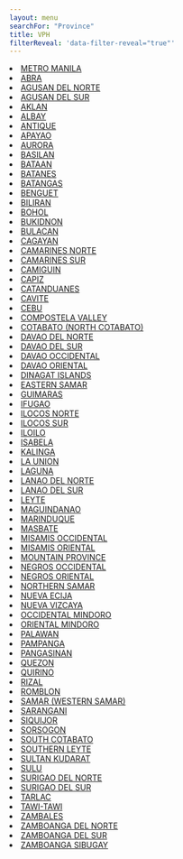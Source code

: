 ```yaml
---
layout: menu
searchFor: "Province"
title: VPH
filterReveal: 'data-filter-reveal="true"'
---
```

<li><a class="oID" href="{{site.url}}/province/METRO%20MANILA.html" value="METRO MANILA" rel="external">METRO MANILA</a></li>
<li><a class="oID" href="{{site.url}}/province/ABRA.html" value="ABRA" rel="external">ABRA</a></li>
<li><a class="oID" href="{{site.url}}/province/AGUSAN%20DEL%20NORTE.html" value="AGUSAN DEL NORTE" rel="external">AGUSAN DEL NORTE</a></li>
<li><a class="oID" href="{{site.url}}/province/AGUSAN%20DEL%20SUR.html" value="AGUSAN DEL SUR" rel="external">AGUSAN DEL SUR</a></li>
<li><a class="oID" href="{{site.url}}/province/AKLAN.html" value="AKLAN" rel="external">AKLAN</a></li>
<li><a class="oID" href="{{site.url}}/province/ALBAY.html" value="ALBAY" rel="external">ALBAY</a></li>
<li><a class="oID" href="{{site.url}}/province/ANTIQUE.html" value="ANTIQUE" rel="external">ANTIQUE</a></li>
<li><a class="oID" href="{{site.url}}/province/APAYAO.html" value="APAYAO" rel="external">APAYAO</a></li>
<li><a class="oID" href="{{site.url}}/province/AURORA.html" value="AURORA" rel="external">AURORA</a></li>
<li><a class="oID" href="{{site.url}}/province/BASILAN.html" value="BASILAN" rel="external">BASILAN</a></li>
<li><a class="oID" href="{{site.url}}/province/BATAAN.html" value="BATAAN" rel="external">BATAAN</a></li>
<li><a class="oID" href="{{site.url}}/province/BATANES.html" value="BATANES" rel="external">BATANES</a></li>
<li><a class="oID" href="{{site.url}}/province/BATANGAS.html" value="BATANGAS" rel="external">BATANGAS</a></li>
<li><a class="oID" href="{{site.url}}/province/BENGUET.html" value="BENGUET" rel="external">BENGUET</a></li>
<li><a class="oID" href="{{site.url}}/province/BILIRAN.html" value="BILIRAN" rel="external">BILIRAN</a></li>
<li><a class="oID" href="{{site.url}}/province/BOHOL.html" value="BOHOL" rel="external">BOHOL</a></li>
<li><a class="oID" href="{{site.url}}/province/BUKIDNON.html" value="BUKIDNON" rel="external">BUKIDNON</a></li>
<li><a class="oID" href="{{site.url}}/province/BULACAN.html" value="BULACAN" rel="external">BULACAN</a></li>
<li><a class="oID" href="{{site.url}}/province/CAGAYAN.html" value="CAGAYAN" rel="external">CAGAYAN</a></li>
<li><a class="oID" href="{{site.url}}/province/CAMARINES%20NORTE.html" value="CAMARINES NORTE" rel="external">CAMARINES NORTE</a></li>
<li><a class="oID" href="{{site.url}}/province/CAMARINES%20SUR.html" value="CAMARINES SUR" rel="external">CAMARINES SUR</a></li>
<li><a class="oID" href="{{site.url}}/province/CAMIGUIN.html" value="CAMIGUIN" rel="external">CAMIGUIN</a></li>
<li><a class="oID" href="{{site.url}}/province/CAPIZ.html" value="CAPIZ" rel="external">CAPIZ</a></li>
<li><a class="oID" href="{{site.url}}/province/CATANDUANES.html" value="CATANDUANES" rel="external">CATANDUANES</a></li>
<li><a class="oID" href="{{site.url}}/province/CAVITE.html" value="CAVITE" rel="external">CAVITE</a></li>
<li><a class="oID" href="{{site.url}}/province/CEBU.html" value="CEBU" rel="external">CEBU</a></li>
<li><a class="oID" href="{{site.url}}/province/COMPOSTELA%20VALLEY.html" value="COMPOSTELA VALLEY" rel="external">COMPOSTELA VALLEY</a></li>
<li><a class="oID" href="{{site.url}}/province/COTABATO%20%28NORTH%20COTABATO%29.html" value="COTABATO (NORTH COTABATO)" rel="external">COTABATO (NORTH COTABATO)</a></li>
<li><a class="oID" href="{{site.url}}/province/DAVAO%20DEL%20NORTE.html" value="DAVAO DEL NORTE" rel="external">DAVAO DEL NORTE</a></li>
<li><a class="oID" href="{{site.url}}/province/DAVAO%20DEL%20SUR.html" value="DAVAO DEL SUR" rel="external">DAVAO DEL SUR</a></li>
<li><a class="oID" href="{{site.url}}/province/DAVAO%20OCCIDENTAL.html" value="DAVAO OCCIDENTAL" rel="external">DAVAO OCCIDENTAL</a></li>
<li><a class="oID" href="{{site.url}}/province/DAVAO%20ORIENTAL.html" value="DAVAO ORIENTAL" rel="external">DAVAO ORIENTAL</a></li>
<li><a class="oID" href="{{site.url}}/province/DINAGAT%20ISLANDS.html" value="DINAGAT ISLANDS" rel="external">DINAGAT ISLANDS</a></li>
<li><a class="oID" href="{{site.url}}/province/EASTERN%20SAMAR.html" value="EASTERN SAMAR" rel="external">EASTERN SAMAR</a></li>
<li><a class="oID" href="{{site.url}}/province/GUIMARAS.html" value="GUIMARAS" rel="external">GUIMARAS</a></li>
<li><a class="oID" href="{{site.url}}/province/IFUGAO.html" value="IFUGAO" rel="external">IFUGAO</a></li>
<li><a class="oID" href="{{site.url}}/province/ILOCOS%20NORTE.html" value="ILOCOS NORTE" rel="external">ILOCOS NORTE</a></li>
<li><a class="oID" href="{{site.url}}/province/ILOCOS%20SUR.html" value="ILOCOS SUR" rel="external">ILOCOS SUR</a></li>
<li><a class="oID" href="{{site.url}}/province/ILOILO.html" value="ILOILO" rel="external">ILOILO</a></li>
<li><a class="oID" href="{{site.url}}/province/ISABELA.html" value="ISABELA" rel="external">ISABELA</a></li>
<li><a class="oID" href="{{site.url}}/province/KALINGA.html" value="KALINGA" rel="external">KALINGA</a></li>
<li><a class="oID" href="{{site.url}}/province/LA%20UNION.html" value="LA UNION" rel="external">LA UNION</a></li>
<li><a class="oID" href="{{site.url}}/province/LAGUNA.html" value="LAGUNA" rel="external">LAGUNA</a></li>
<li><a class="oID" href="{{site.url}}/province/LANAO%20DEL%20NORTE.html" value="LANAO DEL NORTE" rel="external">LANAO DEL NORTE</a></li>
<li><a class="oID" href="{{site.url}}/province/LANAO%20DEL%20SUR.html" value="LANAO DEL SUR" rel="external">LANAO DEL SUR</a></li>
<li><a class="oID" href="{{site.url}}/province/LEYTE.html" value="LEYTE" rel="external">LEYTE</a></li>
<li><a class="oID" href="{{site.url}}/province/MAGUINDANAO.html" value="MAGUINDANAO" rel="external">MAGUINDANAO</a></li>
<li><a class="oID" href="{{site.url}}/province/MARINDUQUE.html" value="MARINDUQUE" rel="external">MARINDUQUE</a></li>
<li><a class="oID" href="{{site.url}}/province/MASBATE.html" value="MASBATE" rel="external">MASBATE</a></li>
<li><a class="oID" href="{{site.url}}/province/MISAMIS%20OCCIDENTAL.html" value="MISAMIS OCCIDENTAL" rel="external">MISAMIS OCCIDENTAL</a></li>
<li><a class="oID" href="{{site.url}}/province/MISAMIS%20ORIENTAL.html" value="MISAMIS ORIENTAL" rel="external">MISAMIS ORIENTAL</a></li>
<li><a class="oID" href="{{site.url}}/province/MOUNTAIN%20PROVINCE.html" value="MOUNTAIN PROVINCE" rel="external">MOUNTAIN PROVINCE</a></li>
<li><a class="oID" href="{{site.url}}/province/NEGROS%20OCCIDENTAL.html" value="NEGROS OCCIDENTAL" rel="external">NEGROS OCCIDENTAL</a></li>
<li><a class="oID" href="{{site.url}}/province/NEGROS%20ORIENTAL.html" value="NEGROS ORIENTAL" rel="external">NEGROS ORIENTAL</a></li>
<li><a class="oID" href="{{site.url}}/province/NORTHERN%20SAMAR.html" value="NORTHERN SAMAR" rel="external">NORTHERN SAMAR</a></li>
<li><a class="oID" href="{{site.url}}/province/NUEVA%20ECIJA.html" value="NUEVA ECIJA" rel="external">NUEVA ECIJA</a></li>
<li><a class="oID" href="{{site.url}}/province/NUEVA%20VIZCAYA.html" value="NUEVA VIZCAYA" rel="external">NUEVA VIZCAYA</a></li>
<li><a class="oID" href="{{site.url}}/province/OCCIDENTAL%20MINDORO.html" value="OCCIDENTAL MINDORO" rel="external">OCCIDENTAL MINDORO</a></li>
<li><a class="oID" href="{{site.url}}/province/ORIENTAL%20MINDORO.html" value="ORIENTAL MINDORO" rel="external">ORIENTAL MINDORO</a></li>
<li><a class="oID" href="{{site.url}}/province/PALAWAN.html" value="PALAWAN" rel="external">PALAWAN</a></li>
<li><a class="oID" href="{{site.url}}/province/PAMPANGA.html" value="PAMPANGA" rel="external">PAMPANGA</a></li>
<li><a class="oID" href="{{site.url}}/province/PANGASINAN.html" value="PANGASINAN" rel="external">PANGASINAN</a></li>
<li><a class="oID" href="{{site.url}}/province/QUEZON.html" value="QUEZON" rel="external">QUEZON</a></li>
<li><a class="oID" href="{{site.url}}/province/QUIRINO.html" value="QUIRINO" rel="external">QUIRINO</a></li>
<li><a class="oID" href="{{site.url}}/province/RIZAL.html" value="RIZAL" rel="external">RIZAL</a></li>
<li><a class="oID" href="{{site.url}}/province/ROMBLON.html" value="ROMBLON" rel="external">ROMBLON</a></li>
<li><a class="oID" href="{{site.url}}/province/SAMAR%20%28WESTERN%20SAMAR%29.html" value="SAMAR (WESTERN SAMAR)" rel="external">SAMAR (WESTERN SAMAR)</a></li>
<li><a class="oID" href="{{site.url}}/province/SARANGANI.html" value="SARANGANI" rel="external">SARANGANI</a></li>
<li><a class="oID" href="{{site.url}}/province/SIQUIJOR.html" value="SIQUIJOR" rel="external">SIQUIJOR</a></li>
<li><a class="oID" href="{{site.url}}/province/SORSOGON.html" value="SORSOGON" rel="external">SORSOGON</a></li>
<li><a class="oID" href="{{site.url}}/province/SOUTH%20COTABATO.html" value="SOUTH COTABATO" rel="external">SOUTH COTABATO</a></li>
<li><a class="oID" href="{{site.url}}/province/SOUTHERN%20LEYTE.html" value="SOUTHERN LEYTE" rel="external">SOUTHERN LEYTE</a></li>
<li><a class="oID" href="{{site.url}}/province/SULTAN%20KUDARAT.html" value="SULTAN KUDARAT" rel="external">SULTAN KUDARAT</a></li>
<li><a class="oID" href="{{site.url}}/province/SULU.html" value="SULU" rel="external">SULU</a></li>
<li><a class="oID" href="{{site.url}}/province/SURIGAO%20DEL%20NORTE.html" value="SURIGAO DEL NORTE" rel="external">SURIGAO DEL NORTE</a></li>
<li><a class="oID" href="{{site.url}}/province/SURIGAO%20DEL%20SUR.html" value="SURIGAO DEL SUR" rel="external">SURIGAO DEL SUR</a></li>
<li><a class="oID" href="{{site.url}}/province/TARLAC.html" value="TARLAC" rel="external">TARLAC</a></li>
<li><a class="oID" href="{{site.url}}/province/TAWI-TAWI.html" value="TAWI-TAWI" rel="external">TAWI-TAWI</a></li>
<li><a class="oID" href="{{site.url}}/province/ZAMBALES.html" value="ZAMBALES" rel="external">ZAMBALES</a></li>
<li><a class="oID" href="{{site.url}}/province/ZAMBOANGA%20DEL%20NORTE.html" value="ZAMBOANGA DEL NORTE" rel="external">ZAMBOANGA DEL NORTE</a></li>
<li><a class="oID" href="{{site.url}}/province/ZAMBOANGA%20DEL%20SUR.html" value="ZAMBOANGA DEL SUR" rel="external">ZAMBOANGA DEL SUR</a></li>
<li><a class="oID" href="{{site.url}}/province/ZAMBOANGA%20SIBUGAY.html" value="ZAMBOANGA SIBUGAY" rel="external">ZAMBOANGA SIBUGAY</a></li>
